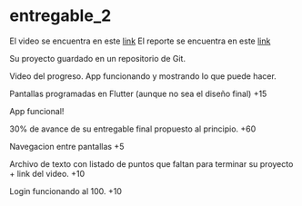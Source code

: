 # entregable_2

El video se encuentra en este [link](https://www.youtube.com/watch?v=pRkTBuI5S6k&feature=share)
El reporte se encuentra en este [link](https://docs.google.com/document/d/1e_oLZ_khUJbCRb_MGvv7NQJkpTrghBhDMW1LZum2iVw/edit?usp=sharing)

Su proyecto guardado en un repositorio de Git.

Video del progreso. App funcionando y mostrando lo que puede hacer.

Pantallas programadas en Flutter  (aunque no sea el diseño final) +15

App funcional! 

30% de avance de su entregable final propuesto al principio. +60

Navegacion entre pantallas +5

Archivo de texto con listado de puntos que faltan para terminar su proyecto + link del video. +10

Login funcionando al 100. +10

